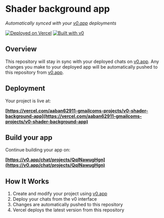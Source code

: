# Shader background app

*Automatically synced with your [v0.app](https://v0.app) deployments*

[![Deployed on Vercel](https://img.shields.io/badge/Deployed%20on-Vercel-black?style=for-the-badge&logo=vercel)](https://vercel.com/aaban62911-gmailcoms-projects/v0-shader-background-app)
[![Built with v0](https://img.shields.io/badge/Built%20with-v0.app-black?style=for-the-badge)](https://v0.app/chat/projects/QqINawugHgn)

## Overview

This repository will stay in sync with your deployed chats on [v0.app](https://v0.app).
Any changes you make to your deployed app will be automatically pushed to this repository from [v0.app](https://v0.app).

## Deployment

Your project is live at:

**[https://vercel.com/aaban62911-gmailcoms-projects/v0-shader-background-app](https://vercel.com/aaban62911-gmailcoms-projects/v0-shader-background-app)**

## Build your app

Continue building your app on:

**[https://v0.app/chat/projects/QqINawugHgn](https://v0.app/chat/projects/QqINawugHgn)**

## How It Works

1. Create and modify your project using [v0.app](https://v0.app)
2. Deploy your chats from the v0 interface
3. Changes are automatically pushed to this repository
4. Vercel deploys the latest version from this repository
